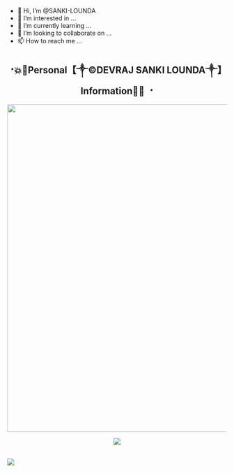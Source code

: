 - 👋 Hi, I’m @SANKI-LOUNDA
- 👀 I’m interested in ...
- 🌱 I’m currently learning ...
- 💞️ I’m looking to collaborate on ...
- 📫 How to reach me ...

<!---
SANKI-LOUNDA/SANKI-LOUNDA is a ✨ special ✨ repository because its `README.md` (this file) appears on your GitHub profile.
You can click the Preview link to take a look at your changes.
--->

<h2 align="center"><b> ⠐💥💫Personal【༒©DEVRAJ SANKI LOUNDA༒】Information💫💥 ⠐ </b></h2>

<p align='Middle'><a href='https://t.me/SANKI_LOUNDA'><img src='https://te.legra.ph/file/6bebc6ea3e22568e177e6.jpg' width='750"'></a></p>
<p align="center">
 
  <img src="https://readme-typing-svg.herokuapp.com?color=F77247&width=420&lines=𝑨+𝑷𝒂𝒔𝒔𝒊𝒐𝒏𝒂𝒕𝒆+𝒅𝒆𝒗𝒆𝒍𝒐𝒑𝒆𝒓+𝒇𝒓𝒐𝒎+Rajasthan%E2%9C%8C%EF%B8%8F;PHP%2C+Linux%2C+Hack%2C+Telethon%2C+Pyrogram%2C+Python%2C+Java%2C+Linux%E2%9D%A4%EF%B8%8F">
</p> 
<br>
<img src="https://readme-typing-svg.herokuapp.com?color=F77247&width=420&lines=DEVRAJ+SANKI+LOUNDA+DarkWeb+AbuRoad%E2%9C%8C%EF%B8%8F;My%2C+Jaan%2C+%2C+My_Love%2C+MY-GF%2C+%2C+Gf%2C+My_Life_Line%E2%9D%A4%EF%B8%8F">
</p> 
<br>
